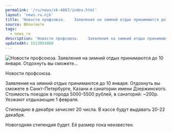 ```yaml
---
permalink: '/ru/news/vk-4867/index.html'
layout: 'news.ru.njk'
title: 'Новости профсоюза.    Заявления на зимний отдых принимаются до 10 января. Отдохнуть вы сможете…'
source: ВКонтакте
tags:
  - news_ru
description: 'Новости профсоюза.    Заявления на зимний отдых принимаются до 10 января. Отдохнуть вы сможете…'
updatedAt: 1513054860
---
```

![Новости профсоюза.    Заявления на зимний отдых принимаются до 10 января. Отдохнуть вы сможете…](https://sun9-30.userapi.com/impf/c840439/v840439164/32f9e/lWbGfcwI3Ls.jpg?size=1280x960&quality=96&sign=c244a87ace43592b1c5aab583a5e18fd&c_uniq_tag=Z0K0h4rXtwl2AkkpgPsPuOP_g2hCcIoFn2uf2BPYVDQ&type=album)

Новости профсоюза.

Заявления на зимний отдых принимаются до 10 января. Отдохнуть вы сможете в Санкт-Петербурге, Казани и санатории имени Дзержинского. Стоимость поездок в города 5000-5500 рублей, в санаторий: ~200р. Уезжают отдыхающие 1 февраля.

Стипендию в декабре зачислят 20 числа. В кассе будут выдавать 20-22 декабря.

Новогодняя стипендия будет. Её размер пока неизвестен.

